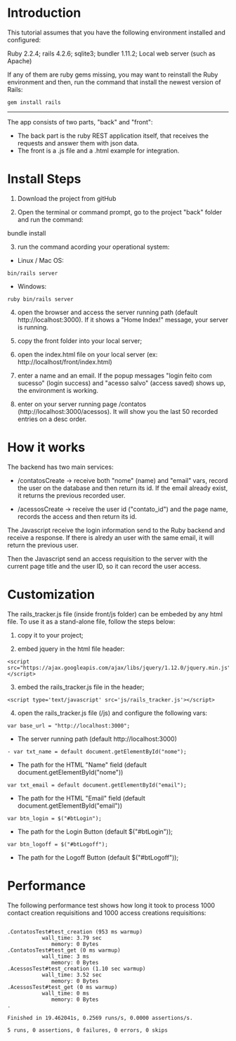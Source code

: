 Introduction
===================

This tutorial assumes that you have the following environment installed and configured:

Ruby 2.2.4;
rails 4.2.6;
sqlite3;
bundler 1.11.2;
Local web server (such as Apache)

If any of them are ruby gems missing, you may want to reinstall the Ruby environment and then, run the command that install the newest version of Rails:

```
gem install rails
```
-----------


The app consists of two parts, "back" and "front":

- The back part is the ruby REST application itself, that receives the requests and answer them with json data. 
- The front is a .js file and a .html example for integration.


Install Steps
===================

1) Download the project from gitHub

2) Open the terminal or command prompt, go to the project "back" folder and run the command:

bundle install

3) run the command acording your operational system:

- Linux / Mac OS: 

```
bin/rails server
```
- Windows:

```
ruby bin/rails server
```

4) open the browser and access the server running path (default http://localhost:3000). If it shows a "Home Index!" message, your server is running.

5) copy the front folder into your local server;

6) open the index.html file on your local server (ex: http://localhost/front/index.html)

6) enter a name and an email. If the popup messages "login feito com sucesso" (login success) and "acesso salvo" (access saved) shows up, the environment is working.

7) enter on your server running page /contatos (http://localhost:3000/acessos). It will show you the last 50 recorded entries on a desc order.

How it works
===================

The backend has two main services:

- /contatosCreate -> receive both "nome" (name) and "email" vars, record the user on the database and then return its id. If the email already exist, it returns the previous recorded user.

- /acessosCreate -> receive the user id ("contato_id") and the page name, records the access and then return its id.

The Javascript receive the login information send to the Ruby backend and receive a response. If there is alredy an user with the same email, it will return the previous user.

Then the Javascript send an access requisition to the server with the current page title and the user ID, so it can record the user access.

Customization
===================

The rails_tracker.js file (inside front/js folder) can be embeded by any html file. To use it as a stand-alone file, follow the steps below:

1) copy it to your project;

2) embed jquery in the html file header:

```
<script  src="https://ajax.googleapis.com/ajax/libs/jquery/1.12.0/jquery.min.js"></script>
```

3) embed the rails_tracker.js file in the header;

```
<script type='text/javascript' src='js/rails_tracker.js'></script>
```

4) open the rails_tracker.js file (/js) and configure the following vars:

```
var base_url = "http://localhost:3000";
```
- The server running path (default http://localhost:3000)

```
- var txt_name = default document.getElementById("nome");
```
- The path for the HTML "Name" field (default document.getElementById("nome"))

```
var txt_email = default document.getElementById("email");
```
- The path for the HTML "Email" field (default document.getElementById("email"))

```
var btn_login = $("#btLogin");
```
- The path for the Login Button (default $("#btLogin"));

```
var btn_logoff = $("#btLogoff");
```
- The path for the Logoff Button (default $("#btLogoff"));


Performance
===================

The following performance test shows how long it took to process 1000 contact creation requisitions and 1000 access creations requisitions:

```

.ContatosTest#test_creation (953 ms warmup)
           wall_time: 3.79 sec
              memory: 0 Bytes
.ContatosTest#test_get (0 ms warmup)
           wall_time: 3 ms
              memory: 0 Bytes
.AcessosTest#test_creation (1.10 sec warmup)
           wall_time: 3.52 sec
              memory: 0 Bytes
.AcessosTest#test_get (0 ms warmup)
           wall_time: 0 ms
              memory: 0 Bytes
.

Finished in 19.462041s, 0.2569 runs/s, 0.0000 assertions/s.

5 runs, 0 assertions, 0 failures, 0 errors, 0 skips
```